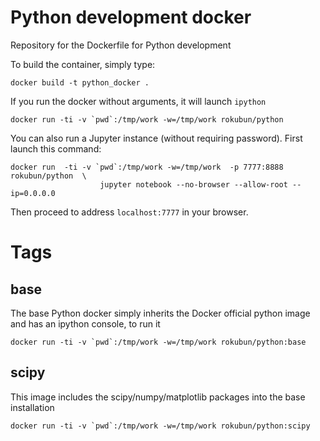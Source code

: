 # Python development docker
Repository for the Dockerfile for Python development


To build the container, simply type:

    docker build -t python_docker .

If you run the docker without arguments, it will launch `ipython`

    docker run -ti -v `pwd`:/tmp/work -w=/tmp/work rokubun/python

You can also run a Jupyter instance (without requiring password). First launch
this command:

    docker run  -ti -v `pwd`:/tmp/work -w=/tmp/work  -p 7777:8888 rokubun/python  \
                        jupyter notebook --no-browser --allow-root --ip=0.0.0.0

Then proceed to address `localhost:7777` in your browser.


# Tags

## base

The base Python docker simply inherits the Docker official python image and 
has an ipython console, to run it

    docker run -ti -v `pwd`:/tmp/work -w=/tmp/work rokubun/python:base

## scipy

This image includes the scipy/numpy/matplotlib packages into the base installation

    docker run -ti -v `pwd`:/tmp/work -w=/tmp/work rokubun/python:scipy

